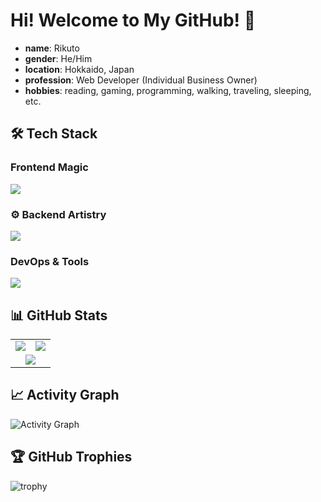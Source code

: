 # Hi! Welcome to My GitHub! 👋

- **name**: Rikuto
- **gender**: He/Him  
- **location**: Hokkaido, Japan
- **profession**: Web Developer (Individual Business Owner)
- **hobbies**: reading, gaming, programming, walking, traveling, sleeping, etc.

## 🛠️ Tech Stack

### Frontend Magic
<img src="https://skillicons.dev/icons?i=html,css,js,react,sass" />

### ⚙️ Backend Artistry  
<img src="https://skillicons.dev/icons?i=nodejs,express,python,postgres,postman" />

### DevOps & Tools
<img src="https://skillicons.dev/icons?i=docker,git,github,vscode" />

## 📊 GitHub Stats
<table>
<tr>
<td><img src="https://github-readme-stats.vercel.app/api?username=rikuto-mikado&show_icons=true&theme=radical" /></td>
<td><img src="https://github-readme-stats.vercel.app/api/top-langs/?username=rikuto-mikado&layout=compact&theme=radical" /></td>
</tr>
<tr>
<td colspan="2" align="center"><img src="https://github-readme-streak-stats.herokuapp.com/?user=rikuto-mikado&theme=radical" /></td>
</tr>
</table>

## 📈 Activity Graph
![Activity Graph](https://github-readme-activity-graph.vercel.app/graph?username=rikuto-mikado&theme=react-dark)


## 🏆 GitHub Trophies
![trophy](https://github-profile-trophy.vercel.app/?username=rikuto-mikado&theme=radical&row=2&column=3)